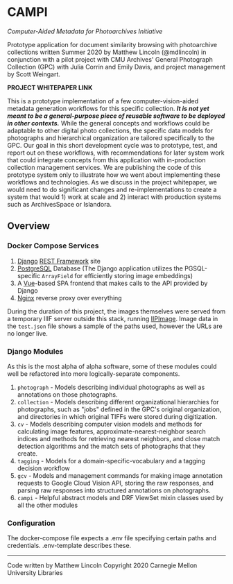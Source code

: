 # CAMPI

*Computer-Aided Metadata for Photoarchives Initiative*

Prototype application for document similarity browsing with photoarchive collections written Summer 2020 by Matthew Lincoln (@mdlincoln) in conjunction with a pilot project with CMU Archives' General Photograph Collection (GPC) with Julia Corrin and Emily Davis, and project management by Scott Weingart.

**PROJECT WHITEPAPER LINK**

This is a prototype implementation of a few computer-vision-aided metadata generation workflows for this specific collection. **_It is not yet meant to be a general-purpose piece of reusable software to be deployed in other contexts._** While the general concepts and workflows could be adaptable to other digital photo collections, the specific data models for photographs and hierarchical organization are tailored specifically to the GPC. Our goal in this short development cycle was to prototype, test, and report out on these workflows, with recommendations for later system work that could integrate concepts from this application with in-production collection management services. We are publishing the code of this prototype system only to illustrate how we went about implementing these workflows and technologies. As we discuss in the project whitepaper, we would need to do significant changes and re-implementations to create a system that would 1) work at scale and 2) interact with production systems such as ArchivesSpace or Islandora.

## Overview

### Docker Compose Services

1. [Django](https://www.djangoproject.com/) [REST Framework](https://www.django-rest-framework.org/) site
2. [PostgreSQL](https://www.postgresql.org/) Database (The Django application utilizes the PGSQL-specific `ArrayField` for efficiently storing image embeddings)
3. A [Vue](https://vuejs.org/)-based SPA frontend that makes calls to the API provided by Django
4. [Nginx](https://nginx.org/) reverse proxy over everything

During the duration of this project, the images themselves were served from a temporary IIIF server outside this stack, running [IIPImage](https://iipimage.sourceforge.io/). Image data in the `test.json` file shows a sample of the paths used, however the URLs are no longer live.

### Django Modules

As this is the most alpha of alpha software, some of these modules could well be refactored into more logically-separate components.

1. `photograph` - Models describing individual photographs as well as annotations on those photographs.
2. `collection` - Models describing different organizational hierarchies for photographs, such as "jobs" defined in the GPC's original organization, and directories in which original TIFFs were stored during digitization.
3. `cv` - Models describing computer vision models and methods for calculating image features, approximate-nearest-neighbor search indices and methods for retrieving nearest neighbors, and close match detection algorithms and the match sets of photographs that they create.
4. `tagging` - Models for a domain-specific-vocabulary and a tagging decision workflow
5. `gcv` - Models and management commands for making image annotation requests to Google Cloud Vision API, storing the raw responses, and parsing raw responses into structured annotations on photographs.
6. `campi` - Helpful abstract models and DRF ViewSet mixin classes used by all the other modules

### Configuration

The docker-compose file expects a .env file specifying certain paths and credentials. .env-template describes these.

---
Code written by Matthew Lincoln
Copyright 2020 Carnegie Mellon University Libraries
